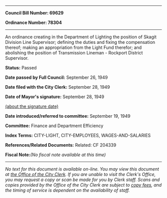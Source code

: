

********

**Council Bill Number: 69629**
   
**Ordinance Number: 78304**
********

 An ordinance creating in the Department of Lighting the position of Skagit Division Line Supervisor; defining the duties and fixing the compensation thereof; making an appropriation from the Light Fund therefor; and abolishing the position of Transmission Lineman - Rockport District Supervisor.

**Status:** Passed
   
**Date passed by Full Council:** September 26, 1949
   
**Date filed with the City Clerk:** September 28, 1949
   
**Date of Mayor's signature:** September 28, 1949
   
[(about the signature date)](/~public/approvaldate.htm)
   
   
   
**Date introduced/referred to committee:** September 19, 1949
   
**Committee:** Finance and Department Efficiency
   
   
**Index Terms:** CITY-LIGHT, CITY-EMPLOYEES, WAGES-AND-SALARIES

**References/Related Documents:** Related: CF 204339

**Fiscal Note:**_(No fiscal note available at this time)_
********

_No text for this document is available on-line. You may view this document at [the Office of the City Clerk](http://www.seattle.gov/leg/clerk/contactUs.htm). If you are unable to visit the Clerk's Office, you may request a copy or scan be made for you by Clerk staff. Scans and copies provided by the Office of the City Clerk are subject to [copy fees](http://clerk.seattle.gov/~public/clerkfees.htm), and the timing of service is dependent on the availability of staff._

